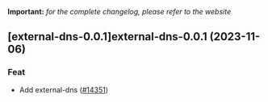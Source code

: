 **Important:**
*for the complete changelog, please refer to the website*




## [external-dns-0.0.1]external-dns-0.0.1 (2023-11-06)

### Feat

- Add external-dns ([#14351](https://github.com/truecharts/charts/issues/14351))
  
  